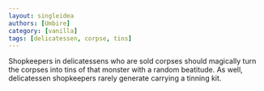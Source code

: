 ```yaml
---
layout: singleidea
authors: [Umbire]
category: [vanilla]
tags: [delicatessen, corpse, tins]
---
```

Shopkeepers in delicatessens who are sold corpses should magically turn the
corpses into tins of that monster with a random beatitude. As well, delicatessen
shopkeepers rarely generate carrying a tinning kit.
